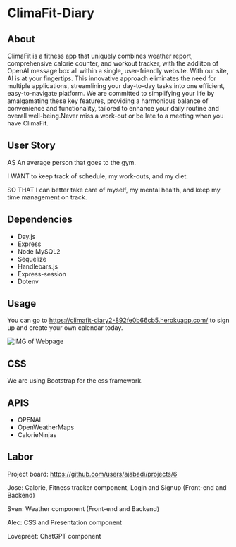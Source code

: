# ClimaFit-Diary

## About

ClimaFit is a fitness app that uniquely combines weather report, comprehensive calorie counter, and workout tracker, with the addiiton of OpenAI message box all within a single, user-friendly website. With our site, AI is at your fingertips. This innovative approach eliminates the need for multiple applications, streamlining your day-to-day tasks into one efficient, easy-to-navigate platform. We are committed to simplifying your life by amalgamating these key features, providing a harmonious balance of convenience and functionality, tailored to enhance your daily routine and overall well-being.Never miss a work-out or be late to a meeting when you have ClimaFit.

## User Story

AS An average person that goes to the gym.

I WANT to keep track of schedule, my work-outs, and my diet.

SO THAT I can better take care of myself, my mental health, and keep my time management on track.

## Dependencies

- Day.js
- Express
- Node MySQL2
- Sequelize
- Handlebars.js
- Express-session
- Dotenv

## Usage

You can go to https://climafit-diary2-892fe0b66cb5.herokuapp.com/ to sign up and create your own calendar today.

![IMG of Webpage](./images/climasc.png)

## CSS

We are using Bootstrap for the css framework.

## APIS

- OPENAI
- OpenWeatherMaps
- CalorieNinjas

## Labor

Project board: https://github.com/users/ajabadi/projects/6

Jose: Calorie, Fitness tracker component, Login and Signup (Front-end and Backend)

Sven: Weather component (Front-end and Backend)

Alec: CSS and Presentation component

Lovepreet: ChatGPT component
